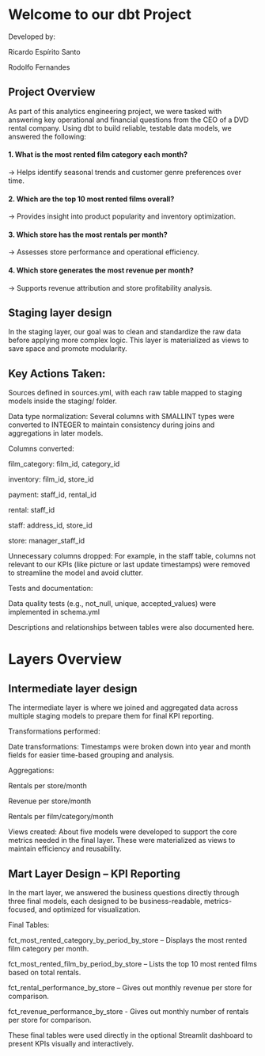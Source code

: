 # Welcome to our dbt Project

Developed by:

Ricardo Espírito Santo

Rodolfo Fernandes

## Project Overview

As part of this analytics engineering project, we were tasked with answering key operational and financial questions from the CEO of a DVD rental company. Using dbt to build reliable, testable data models, we answered the following:

#### 1. What is the most rented film category each month?
→ Helps identify seasonal trends and customer genre preferences over time.

#### 2. Which are the top 10 most rented films overall?
→ Provides insight into product popularity and inventory optimization.

#### 3. Which store has the most rentals per month?
→ Assesses store performance and operational efficiency.

#### 4. Which store generates the most revenue per month?
→ Supports revenue attribution and store profitability analysis.

## Staging layer design
In the staging layer, our goal was to clean and standardize the raw data before applying more complex logic. This layer is materialized as views to save space and promote modularity.

## Key Actions Taken:
Sources defined in sources.yml, with each raw table mapped to staging models inside the staging/ folder.

Data type normalization: Several columns with SMALLINT types were converted to INTEGER to maintain consistency during joins and aggregations in later models.

Columns converted:

film_category: film_id, category_id

inventory: film_id, store_id

payment: staff_id, rental_id

rental: staff_id

staff: address_id, store_id

store: manager_staff_id

Unnecessary columns dropped:
For example, in the staff table, columns not relevant to our KPIs (like picture or last update timestamps) were removed to streamline the model and avoid clutter.

Tests and documentation:

Data quality tests (e.g., not_null, unique, accepted_values) were implemented in schema.yml

Descriptions and relationships between tables were also documented here.
# Layers Overview
## Intermediate layer design

The intermediate layer is where we joined and aggregated data across multiple staging models to prepare them for final KPI reporting.

Transformations performed:

Date transformations: Timestamps were broken down into year and month fields for easier time-based grouping and analysis.

Aggregations:

Rentals per store/month

Revenue per store/month

Rentals per film/category/month

Views created: About five models were developed to support the core metrics needed in the final layer. These were materialized as views to maintain efficiency and reusability.


## Mart Layer Design – KPI Reporting
In the mart layer, we answered the business questions directly through three final models, each designed to be business-readable, metrics-focused, and optimized for visualization.

Final Tables:

fct_most_rented_category_by_period_by_store – Displays the most rented film category per month.

fct_most_rented_film_by_period_by_store – Lists the top 10 most rented films based on total rentals.

fct_rental_performance_by_store – Gives out monthly revenue per store for comparison.

fct_revenue_performance_by_store - Gives out monthly number of rentals per store for comparison.

These final tables were used directly in the optional Streamlit dashboard to present KPIs visually and interactively.